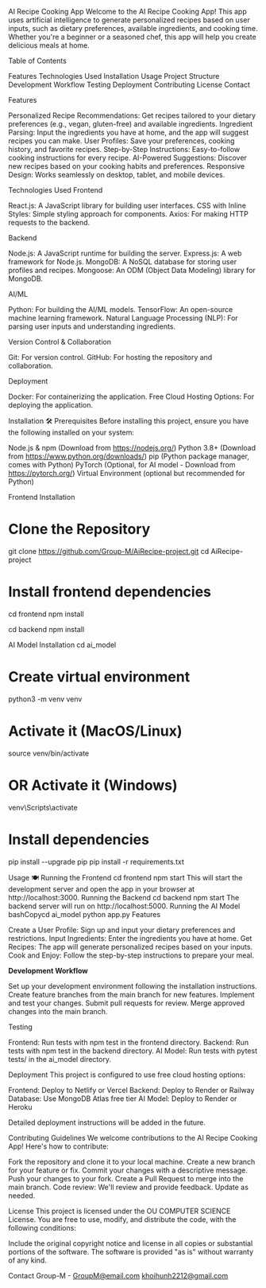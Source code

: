 AI Recipe Cooking App
Welcome to the AI Recipe Cooking App! This app uses artificial intelligence to generate personalized recipes based on user inputs, such as dietary preferences, available ingredients, and cooking time. Whether you're a beginner or a seasoned chef, this app will help you create delicious meals at home.

Table of Contents

Features
Technologies Used
Installation
Usage
Project Structure
Development Workflow
Testing
Deployment
Contributing
License
Contact


Features 

Personalized Recipe Recommendations: Get recipes tailored to your dietary preferences (e.g., vegan, gluten-free) and available ingredients.
Ingredient Parsing: Input the ingredients you have at home, and the app will suggest recipes you can make.
User Profiles: Save your preferences, cooking history, and favorite recipes.
Step-by-Step Instructions: Easy-to-follow cooking instructions for every recipe.
AI-Powered Suggestions: Discover new recipes based on your cooking habits and preferences.
Responsive Design: Works seamlessly on desktop, tablet, and mobile devices.


Technologies Used 
Frontend

React.js: A JavaScript library for building user interfaces.
CSS with Inline Styles: Simple styling approach for components.
Axios: For making HTTP requests to the backend.

Backend

Node.js: A JavaScript runtime for building the server.
Express.js: A web framework for Node.js.
MongoDB: A NoSQL database for storing user profiles and recipes.
Mongoose: An ODM (Object Data Modeling) library for MongoDB.

AI/ML

Python: For building the AI/ML models.
TensorFlow: An open-source machine learning framework.
Natural Language Processing (NLP): For parsing user inputs and understanding ingredients.

Version Control & Collaboration

Git: For version control.
GitHub: For hosting the repository and collaboration.

Deployment

Docker: For containerizing the application.
Free Cloud Hosting Options: For deploying the application.


Installation 🛠️
Prerequisites
Before installing this project, ensure you have the following installed on your system:

Node.js & npm (Download from https://nodejs.org/)
Python 3.8+ (Download from https://www.python.org/downloads/)
pip (Python package manager, comes with Python)
PyTorch (Optional, for AI model - Download from https://pytorch.org/)
Virtual Environment (optional but recommended for Python)

Frontend Installation
# Clone the Repository
git clone https://github.com/Group-M/AiRecipe-project.git
cd AiRecipe-project

# Install frontend dependencies
cd frontend
npm install

cd backend
npm install

AI Model Installation
cd ai_model
# Create virtual environment
python3 -m venv venv
# Activate it (MacOS/Linux)
source venv/bin/activate
# OR Activate it (Windows)
venv\Scripts\activate

# Install dependencies
pip install --upgrade pip
pip install -r requirements.txt

Usage 🍽️
Running the Frontend
cd frontend
npm start
This will start the development server and open the app in your browser at http://localhost:3000.
Running the Backend
cd backend
npm start
The backend server will run on http://localhost:5000.
Running the AI Model
bashCopycd ai_model
python app.py
Features

Create a User Profile: Sign up and input your dietary preferences and restrictions.
Input Ingredients: Enter the ingredients you have at home.
Get Recipes: The app will generate personalized recipes based on your inputs.
Cook and Enjoy: Follow the step-by-step instructions to prepare your meal.

**Development Workflow**

Set up your development environment following the installation instructions.
Create feature branches from the main branch for new features.
Implement and test your changes.
Submit pull requests for review.
Merge approved changes into the main branch.


Testing

Frontend: Run tests with npm test in the frontend directory.
Backend: Run tests with npm test in the backend directory.
AI Model: Run tests with pytest tests/ in the ai_model directory.


Deployment
This project is configured to use free cloud hosting options:

Frontend: Deploy to Netlify or Vercel
Backend: Deploy to Render or Railway
Database: Use MongoDB Atlas free tier
AI Model: Deploy to Render or Heroku

Detailed deployment instructions will be added in the future.

Contributing Guidelines
We welcome contributions to the AI Recipe Cooking App! Here's how to contribute:

Fork the repository and clone it to your local machine.
Create a new branch for your feature or fix.
Commit your changes with a descriptive message.
Push your changes to your fork.
Create a Pull Request to merge into the main branch.
Code review: We'll review and provide feedback. Update as needed.


License
This project is licensed under the OU COMPUTER SCIENCE License.
You are free to use, modify, and distribute the code, with the following conditions:

Include the original copyright notice and license in all copies or substantial portions of the software.
The software is provided "as is" without warranty of any kind.


Contact
Group-M - GroupM@email.com
khoihunh2212@gmail.com
